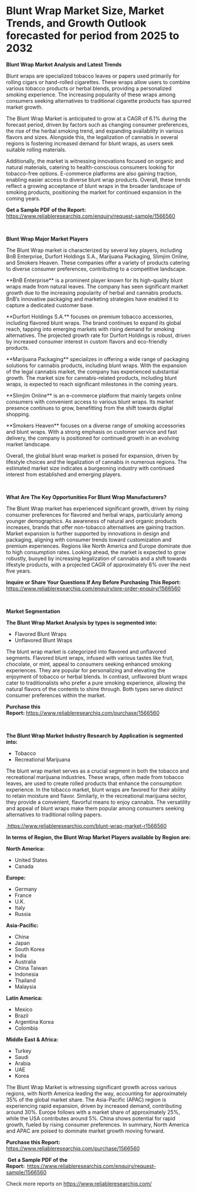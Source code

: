 <p><h1>Blunt Wrap Market Size, Market Trends, and Growth Outlook forecasted for period from 2025 to 2032</h1></p><p><strong>Blunt Wrap Market Analysis and Latest Trends</strong></p>
<p><p>Blunt wraps are specialized tobacco leaves or papers used primarily for rolling cigars or hand-rolled cigarettes. These wraps allow users to combine various tobacco products or herbal blends, providing a personalized smoking experience. The increasing popularity of these wraps among consumers seeking alternatives to traditional cigarette products has spurred market growth.</p><p>The Blunt Wrap Market is anticipated to grow at a CAGR of 6.1% during the forecast period, driven by factors such as changing consumer preferences, the rise of the herbal smoking trend, and expanding availability in various flavors and sizes. Alongside this, the legalization of cannabis in several regions is fostering increased demand for blunt wraps, as users seek suitable rolling materials.</p><p>Additionally, the market is witnessing innovations focused on organic and natural materials, catering to health-conscious consumers looking for tobacco-free options. E-commerce platforms are also gaining traction, enabling easier access to diverse blunt wrap products. Overall, these trends reflect a growing acceptance of blunt wraps in the broader landscape of smoking products, positioning the market for continued expansion in the coming years.</p></p>
<p><strong>Get a Sample PDF of the Report:&nbsp;</strong> <a href="https://www.reliableresearchiq.com/enquiry/request-sample/1566560?utm_campaign=3318&utm_medium=2&utm_source=Github&utm_content=ia&utm_term=22032025&utm_id=blunt-wrap">https://www.reliableresearchiq.com/enquiry/request-sample/1566560</a></p>
<p>&nbsp;</p>
<p><strong>Blunt Wrap Major Market Players</strong></p>
<p><p>The Blunt Wrap market is characterized by several key players, including BnB Enterprise, Durfort Holdings S.A., Marijuana Packaging, Slimjim Online, and Smokers Heaven. These companies offer a variety of products catering to diverse consumer preferences, contributing to a competitive landscape.</p><p>**BnB Enterprise** is a prominent player known for its high-quality blunt wraps made from natural leaves. The company has seen significant market growth due to the increasing popularity of herbal and cannabis products. BnB’s innovative packaging and marketing strategies have enabled it to capture a dedicated customer base.</p><p>**Durfort Holdings S.A.** focuses on premium tobacco accessories, including flavored blunt wraps. The brand continues to expand its global reach, tapping into emerging markets with rising demand for smoking alternatives. The projected growth rate for Durfort Holdings is robust, driven by increased consumer interest in custom flavors and eco-friendly products.</p><p>**Marijuana Packaging** specializes in offering a wide range of packaging solutions for cannabis products, including blunt wraps. With the expansion of the legal cannabis market, the company has experienced substantial growth. The market size for cannabis-related products, including blunt wraps, is expected to reach significant milestones in the coming years.</p><p>**Slimjim Online** is an e-commerce platform that mainly targets online consumers with convenient access to various blunt wraps. Its market presence continues to grow, benefitting from the shift towards digital shopping.</p><p>**Smokers Heaven** focuses on a diverse range of smoking accessories and blunt wraps. With a strong emphasis on customer service and fast delivery, the company is positioned for continued growth in an evolving market landscape.</p><p>Overall, the global blunt wrap market is poised for expansion, driven by lifestyle choices and the legalization of cannabis in numerous regions. The estimated market size indicates a burgeoning industry with continued interest from established and emerging players.</p></p>
<p>&nbsp;</p>
<p><strong>What Are The Key Opportunities For Blunt Wrap Manufacturers?</strong></p>
<p><p>The Blunt Wrap market has experienced significant growth, driven by rising consumer preferences for flavored and herbal wraps, particularly among younger demographics. As awareness of natural and organic products increases, brands that offer non-tobacco alternatives are gaining traction. Market expansion is further supported by innovations in design and packaging, aligning with consumer trends toward customization and premium experiences. Regions like North America and Europe dominate due to high consumption rates. Looking ahead, the market is expected to grow robustly, buoyed by increasing legalization of cannabis and a shift towards lifestyle products, with a projected CAGR of approximately 6% over the next five years.</p></p>
<p><strong>Inquire or Share Your Questions If Any Before Purchasing This Report:</strong> <a href="https://www.reliableresearchiq.com/enquiry/pre-order-enquiry/1566560?utm_campaign=3318&utm_medium=2&utm_source=Github&utm_content=ia&utm_term=22032025&utm_id=blunt-wrap">https://www.reliableresearchiq.com/enquiry/pre-order-enquiry/1566560</a></p>
<p>&nbsp;</p>
<p><strong>Market Segmentation</strong></p>
<p><strong>The Blunt Wrap Market Analysis by types is segmented into:</strong></p>
<p><ul><li>Flavored Blunt Wraps</li><li>Unflavored Blunt Wraps</li></ul></p>
<p><p>The blunt wrap market is categorized into flavored and unflavored segments. Flavored blunt wraps, infused with various tastes like fruit, chocolate, or mint, appeal to consumers seeking enhanced smoking experiences. They are popular for personalizing and elevating the enjoyment of tobacco or herbal blends. In contrast, unflavored blunt wraps cater to traditionalists who prefer a pure smoking experience, allowing the natural flavors of the contents to shine through. Both types serve distinct consumer preferences within the market.</p></p>
<p><strong>Purchase this Report:&nbsp;</strong><a href="https://www.reliableresearchiq.com/purchase/1566560?utm_campaign=3318&utm_medium=2&utm_source=Github&utm_content=ia&utm_term=22032025&utm_id=blunt-wrap">https://www.reliableresearchiq.com/purchase/1566560</a></p>
<p>&nbsp;</p>
<p><strong>The Blunt Wrap Market Industry Research by Application is segmented into:</strong></p>
<p><ul><li>Tobacco</li><li>Recreational Marijuana</li></ul></p>
<p><p>The blunt wrap market serves as a crucial segment in both the tobacco and recreational marijuana industries. These wraps, often made from tobacco leaves, are used to create rolled products that enhance the consumption experience. In the tobacco market, blunt wraps are favored for their ability to retain moisture and flavor. Similarly, in the recreational marijuana sector, they provide a convenient, flavorful means to enjoy cannabis. The versatility and appeal of blunt wraps make them popular among consumers seeking alternatives to traditional rolling papers.</p></p>
<p><a href="https://www.reliableresearchiq.com/blunt-wrap-market-r1566560?utm_campaign=3318&utm_medium=2&utm_source=Github&utm_content=ia&utm_term=22032025&utm_id=blunt-wrap">&nbsp;https://www.reliableresearchiq.com/blunt-wrap-market-r1566560</a></p>
<p><strong>In terms of Region, the Blunt Wrap Market Players available by Region are:</strong></p>
<p>
    <p> <strong> North America: </strong>
        <ul>
            <li>United States</li>
            <li>Canada</li>
        </ul>
        </p> 
    <p> <strong> Europe: </strong>
        <ul>
            <li>Germany</li>
            <li>France</li>
            <li>U.K.</li>
            <li>Italy</li>
            <li>Russia</li>
        </ul>
        </p> 
    <p> <strong> Asia-Pacific: </strong>
        <ul>
            <li>China</li>
            <li>Japan</li>
            <li>South Korea</li>
            <li>India</li>
            <li>Australia</li>
            <li>China Taiwan</li>
            <li>Indonesia</li>
            <li>Thailand</li>
            <li>Malaysia</li>
        </ul>
        </p> 
    <p> <strong> Latin America: </strong>
        <ul>
            <li>Mexico</li>
            <li>Brazil</li>
            <li>Argentina Korea</li>
            <li>Colombia</li>
        </ul>
        </p> 
    <p> <strong> Middle East & Africa: </strong>
        <ul>
            <li>Turkey</li>
            <li>Saudi</li>
            <li>Arabia</li>
            <li>UAE</li>
            <li>Korea</li>
        </ul>
    </p>
    </p>
<p><p>The Blunt Wrap Market is witnessing significant growth across various regions, with North America leading the way, accounting for approximately 35% of the global market share. The Asia-Pacific (APAC) region is experiencing rapid expansion, driven by increased demand, contributing around 30%. Europe follows with a market share of approximately 25%, while the USA contributes around 5%. China shows potential for rapid growth, fueled by rising consumer preferences. In summary, North America and APAC are poised to dominate market growth moving forward.</p></p>
<p><strong>Purchase this Report: </strong><a href="https://www.reliableresearchiq.com/purchase/1566560?utm_campaign=3318&utm_medium=2&utm_source=Github&utm_content=ia&utm_term=22032025&utm_id=blunt-wrap">https://www.reliableresearchiq.com/purchase/1566560</a></p>
<p>&nbsp;<strong>Get a Sample PDF of the Report:&nbsp;&nbsp;</strong><a href="https://www.reliableresearchiq.com/enquiry/request-sample/1566560?utm_campaign=3318&utm_medium=2&utm_source=Github&utm_content=ia&utm_term=22032025&utm_id=blunt-wrap">https://www.reliableresearchiq.com/enquiry/request-sample/1566560</a></p>
<p><strong></strong></p>
<p>Check more reports on <a href="https://www.reliableresearchiq.com/?utm_campaign=3318&utm_medium=2&utm_source=Github&utm_content=ia&utm_term=22032025&utm_id=blunt-wrap">https://www.reliableresearchiq.com/</a></p>